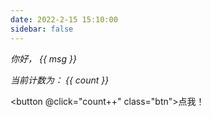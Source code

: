 ```yaml
---
date: 2022-2-15 15:10:00
sidebar: false
---
```


_你好， {{ msg }}_

<RedDiv>

_当前计数为： {{ count }}_

</RedDiv>

<button @click="count++" class="btn">点我！</button>

<script>
import { h, ref } from 'vue'

const RedDiv = (_, ctx) => h(
  'div',
  {
    class: 'red-div',
  },
  ctx.slots.default()
)

export default {
  components: {
    RedDiv,
  },

  setup() {
    const msg = 'Markdown 中的 Vue'
    const count = ref(0)

    return {
      msg,
      count,
    }
  }
}
</script>

<style>

.red-div {
  color: red;
}
.btn{
    border: 1px solid #dfdfdf;
    background-color: #fff;
    outline: none;
    padding: 4px 6px;
    border-radius: 5px;
    cursor: pointer;
    box-shadow: 0 5px 10px rgba(0,0,0,.05);
}
.btn:active{
    background-color: #eee;
    box-shadow: 0 2px 10px rgba(0,0,0,.05);
}
</style>